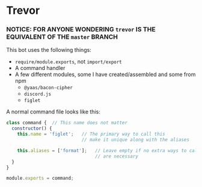 # Trevor
### NOTICE: FOR ANYONE WONDERING `trevor` IS THE EQUIVALENT OF THE `master` BRANCH

This bot uses the following things:
* `require/module.exports`, not `import/export`
* A command handler
* A few different modules, some I have created/assembled and some from npm
  * `@yaas/bacon-cipher`
  * `discord.js`
  * `figlet`

A normal command file looks like this:
```js
class command {  // This name does not matter
  constructor() {
    this.name = 'figlet';   // The primary way to call this
                            // make it unique along with the aliases

    this.aliases = ['format'];   // Leave empty if no extra ways to call
                                 // are necessary
  }
}

module.exports = command;
```